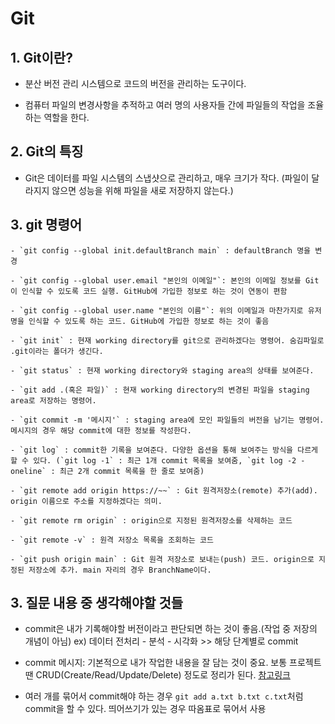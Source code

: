 # Git

## 1. Git이란?

- 분산 버전 관리 시스템으로 코드의 버전을 관리하는 도구이다.

- 컴퓨터 파일의 변경사항을 추적하고 여러 명의 사용자들 간에 파일들의 작업을 조율하는 역할을 한다.

## 2. Git의 특징

- Git은 데이터를 파일 시스템의 스냅샷으로 관리하고, 매우 크기가 작다. (파일이 달라지지 않으면 성능을 위해 파일을 새로 저장하지 않는다.)

## 3. git 명령어

    - `git config --global init.defaultBranch main` : defaultBranch 명을 변경
    
    - `git config --global user.email "본인의 이메일"`: 본인의 이메일 정보를 Git이 인식할 수 있도록 코드 실행. GitHub에 가입한 정보로 하는 것이 연동이 편함
    
    - `git config --global user.name "본인의 이름"`: 위의 이메일과 마찬가지로 유저명을 인식할 수 있도록 하는 코드. GitHub에 가입한 정보로 하는 것이 좋음
    
    - `git init` : 현재 working directory를 git으로 관리하겠다는 명령어. 숨김파일로 .git이라는 폴더가 생긴다.
    
    - `git status` : 현재 working directory와 staging area의 상태를 보여준다.
    
    - `git add .(혹은 파일)` : 현재 working directory의 변경된 파일을 staging area로 저장하는 명령어.
    
    - `git commit -m '메시지'` : staging area에 모인 파일들의 버전을 남기는 명령어. 메시지의 경우 해당 commit에 대한 정보를 작성한다.
    
    - `git log` : commit한 기록을 보여준다. 다양한 옵션을 통해 보여주는 방식을 다르게 할 수 있다. (`git log -1` : 최근 1개 commit 목록을 보여줌, `git log -2 -oneline` : 최근 2개 commit 목록을 한 줄로 보여줌)
    
    - `git remote add origin https://~~` : Git 원격저장소(remote) 추가(add). origin 이름으로 주소를 지정하겠다는 의미.
    
    - `git remote rm origin` : origin으로 지정된 원격저장소를 삭제하는 코드
    
    - `git remote -v` : 원격 저장소 목록을 조회하는 코드
    
    - `git push origin main` : Git 원격 저장소로 보내는(push) 코드. origin으로 지정된 저장소에 추가. main 자리의 경우 BranchName이다.
    
## 3. 질문 내용 중 생각해야할 것들

- commit은 내가 기록해야할 버전이라고 판단되면 하는 것이 좋음.(작업 중 저장의 개념이 아님)
ex) 데이터 전처리 - 분석 - 시각화 >> 해당 단계별로 commit

- commit 메시지: 기본적으로 내가 작업한 내용을 잘 담는 것이 중요.
보통 프로젝트땐 CRUD(Create/Read/Update/Delete) 정도로 정리가 된다. 
[참고링크](https://blog.ull.im/engineering/2019/03/10/logs-on-git.html)

- 여러 개를 묶어서 commit해야 하는 경우 `git add a.txt b.txt c.txt`처럼 commit을 할 수 있다. 띄어쓰기가 있는 경우 따옴표로 묶어서 사용